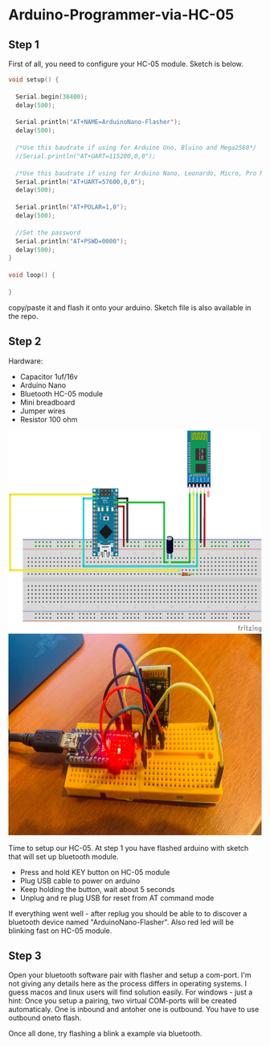 # Arduino-Programmer-via-HC-05

## Step 1 
First of all, you need to configure your HC-05 module. Sketch is below. 

```c++
void setup() {

  Serial.begin(38400);
  delay(500);

  Serial.println("AT+NAME=ArduinoNano-Flasher");
  delay(500);

  /*Use this baudrate if using for Arduino Uno, Bluino and Mega2560*/
  //Serial.println("AT+UART=115200,0,0");

  /*Use this baudrate if using for Arduino Nano, Leonardo, Micro, Pro Mini 3V3/5V and Duemilanove */
  Serial.println("AT+UART=57600,0,0");
  delay(500);

  Serial.println("AT+POLAR=1,0");
  delay(500);

  //Set the password
  Serial.println("AT+PSWD=0000");
  delay(500); 
}

void loop() {

} 
```

copy/paste it and flash it onto your arduino. Sketch file is also available in the repo. 


## Step 2

Hardware: 
- Capacitor 1uf/16v 
- Arduino Nano
- Bluetooth HC-05 module
- Mini breadboard
- Jumper wires
- Resistor 100 ohm

<img src="https://github.com/vladborovtsov/Arduino-Programmer-via-HC-05/raw/master/doc/images/step2_bb.png" height="400" />
<img src="https://github.com/vladborovtsov/Arduino-Programmer-via-HC-05/raw/master/doc/images/photo_2020-12-02_15-16-21.jpg" height="400" />
  
Time to setup our HC-05. At step 1 you have flashed arduino with sketch that will set up bluetooth module.

- Press and hold KEY button on HC-05 module
- Plug USB cable to power on arduino 
- Keep holding the button, wait about 5 seconds
- Unplug and re plug USB for reset from AT command mode

If everything went well - after replug you should be able to to discover a bluetooth device named "ArduinoNano-Flasher". Also red led will be blinking fast on HC-05 module. 



## Step 3

Open your bluetooth software pair with flasher and setup a com-port. I'm not giving any details here as the process differs in operating systems. 
I guess macos and linux users will find solution easily. For windows - just a hint: 
Once you setup a pairing, two virtual COM-ports will be created automaticaly. One is inbound and antoher one is outbound. You have to use outbound oneto flash. 

Once all done, try flashing a blink a example via bluetooth. 


